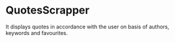 # QuotesScrapper
 It displays quotes in accordance with the user on basis of authors, keywords and favourites.
